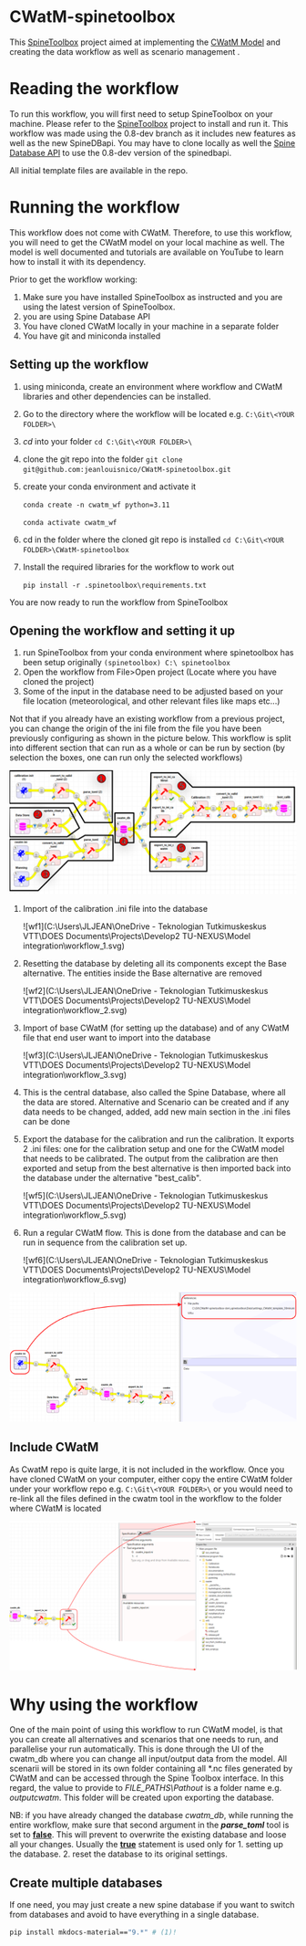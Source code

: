 # CWatM-spinetoolbox
This [SpineToolbox](https://github.com/spine-tools/Spine-Toolbox/	"Github Link") project aimed at implementing the [CWatM Model](https://github.com/iiasa/CWatM	"Github Link") and creating the data workflow as well as scenario management . 

# Reading the workflow

To run this workflow, you will first need to setup SpineToolbox on your machine. Please refer to the [SpineToolbox](https://github.com/spine-tools/Spine-Toolbox/tree/0.8-dev	"Github Link") project to install and run it. This workflow was made using the 0.8-dev branch as it includes new features as well as the new SpineDBapi. You may have to clone locally as well the [Spine Database API](https://github.com/spine-tools/Spine-Database-API	"Github link") to use the 0.8-dev version of the spinedbapi.

All initial template files are available in the repo.

# Running the workflow

This workflow does not come with CWatM. Therefore, to use this workflow, you will need to get the CWatM model on your local machine as well. The model is well documented and tutorials are available on YouTube to learn how to install it with its dependency.

Prior to get the workflow working:

1. Make sure you have installed SpineToolbox as instructed and you are using the latest version of SpineToolbox.
2. you are using Spine Database API 
3. You have cloned CWatM locally in your machine in a separate folder
4. You have git and miniconda installed

## Setting up the workflow

1. using miniconda, create an environment where workflow and CWatM libraries and other dependencies can be installed.

2. Go to the directory where the workflow will be located e.g. `C:\Git\<YOUR FOLDER>\`

3. _cd_ into your folder `cd C:\Git\<YOUR FOLDER>\`

4. clone the git repo into the folder `git clone git@github.com:jeanlouisnico/CWatM-spinetoolbox.git`

5. create your conda environment and activate it

   `conda create -n cwatm_wf python=3.11`

   `conda activate cwatm_wf`

6. cd in the folder where the cloned git repo is installed  `cd C:\Git\<YOUR FOLDER>\CWatM-spinetoolbox`

7. Install the required libraries for the workflow to work out

   `pip install -r .spinetoolbox\requirements.txt`



You are now ready to run the workflow from SpineToolbox

## Opening the workflow and setting it up

1. run SpineToolbox from your conda environment where spinetoolbox has been setup originally `(spinetoolbox) C:\ spinetoolbox`
2. Open the workflow from File>Open project (Locate where you have cloned the project)
3. Some of the input in the database need to be adjusted based on your file location (meteorological, and other relevant files like maps etc...)



Not that if you already have an existing workflow from a previous project, you can change the origin of the ini file from the file you have been previously configuring as shown in the picture below. This workflow is split into different section that can run as a whole or can be run by section (by selection the boxes, one can run only the selected workflows)

![wf_total](docs/images/workflow.svg)

1. Import of the calibration .ini file into the database

   ![wf1](C:\Users\JLJEAN\OneDrive - Teknologian Tutkimuskeskus VTT\DOES Documents\Projects\Develop2 TU-NEXUS\Model integration\workflow_1.svg)

2. Resetting the database by deleting all its components except the Base alternative. The entities inside the Base alternative are removed

   ![wf2](C:\Users\JLJEAN\OneDrive - Teknologian Tutkimuskeskus VTT\DOES Documents\Projects\Develop2 TU-NEXUS\Model integration\workflow_2.svg)

3. Import of base CWatM (for setting up the database) and of any CWatM file that end user want to import into the database

   ![wf3](C:\Users\JLJEAN\OneDrive - Teknologian Tutkimuskeskus VTT\DOES Documents\Projects\Develop2 TU-NEXUS\Model integration\workflow_3.svg)

4. This is the central database, also called the Spine Database, where all the data are stored. Alternative and Scenario can be created and if any data needs to be changed, added, add new main section in the .ini files can be done

5. Export the database for the calibration and run the calibration. It exports 2 .ini files: one for the calibration setup and one for the CWatM model that needs to be calibrated. The output from the calibration are then exported and setup from the best alternative is then imported back into the database under the alternative "best_calib".

   ![wf5](C:\Users\JLJEAN\OneDrive - Teknologian Tutkimuskeskus VTT\DOES Documents\Projects\Develop2 TU-NEXUS\Model integration\workflow_5.svg)

6. Run a regular CWatM flow. This is done from the database and can be run in sequence from the calibration set up.

   ![wf6](C:\Users\JLJEAN\OneDrive - Teknologian Tutkimuskeskus VTT\DOES Documents\Projects\Develop2 TU-NEXUS\Model integration\workflow_6.svg)

![setup](.spinetoolbox/doc/images/prime_ini.png)

## Include CWatM

As CwatM repo is quite large, it is not included in the workflow. Once you have cloned CWatM on your computer, either copy the entire CWatM folder under your workflow repo e.g. `C:\Git\<YOUR FOLDER>\` or you would need to re-link all the files defined in the cwatm tool in the workflow to the folder where CWatM is located

![rellocate_CWatM](.spinetoolbox/doc/images/cwatm_files.png)

# Why using the workflow

One of the main point of using this workflow to run CWatM model, is that you can create all alternatives and scenarios that one needs to run, and parallelise your run automatically. This is done through the UI of the cwatm_db where you can change all input/output data from the model.
All scenarii will be stored in its own folder containing all \*.nc files generated by CWatM and can be accessed through the Spine Toolbox interface. In this regard, the value to provide to _FILE_PATHS\Pathout_ is a folder name e.g. _outputcwatm_. This folder will be created upon exporting the database.

NB: if you have already changed the database _cwatm_db_, while running the entire workflow, make sure that second argument in the ***parse_toml*** tool is set to **<u>false</u>**. This will prevent to overwrite the existing database and loose all your changes. Usually the **<u>true</u>** statement is used only for 1. setting up the database. 2. reset the database to its original settings.  

## Create multiple databases

If one need, you may just create a new spine database if you want to switch from databases and avoid to have everything in a single database.

``` sh
pip install mkdocs-material=="9.*" # (1)!
```
